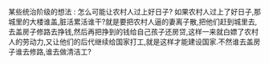某些统治阶级的想法 : 怎么可能让农村人过上好日子? 如果农村人过上了好日子,那城里的大楼谁盖,脏活累活谁干?就是要把农村人逼的妻离子散,把他们赶到城里去,去盖房子修路去挣钱,然后再把挣到的钱给自己孩子还房贷,这样一来就白嫖了农村人的劳动力,又让他们的后代继续给国家打工,就是这样才能建设国家.不然谁去盖房子谁去修路,谁去做清洁工?


